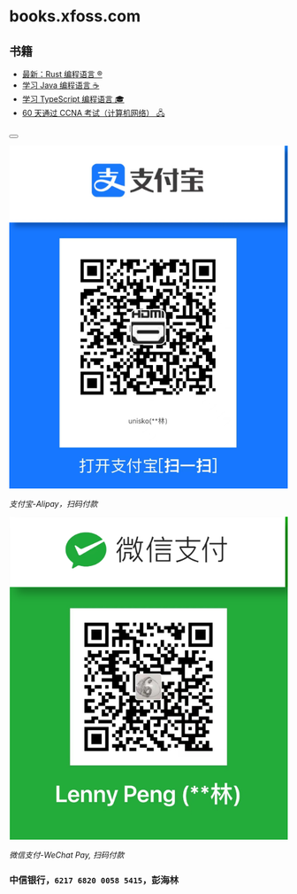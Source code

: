 # books.xfoss.com

## 书籍

- [最新：Rust 编程语言 ®️](https://rust.xfoss.com/)
- [学习 Java 编程语言 ☕️](https://java.xfoss.com/)
- [学习 TypeScript 编程语言 🎓](https://ts.xfoss.com/)
- [60 天通过 CCNA 考试（计算机网络） 🖧](https://ccna60d.xfoss.com/)

<button class="section" target="payments" show="谢绝打赏/No donation 💰" hide="我要打赏/I want to donate 💰"></button>

<!--sec data-title="付款方式/Payments" data-id="payments" data-show=true ces-->


![支付宝-Alipay](alipay-laxers.png)

*支付宝-Alipay，扫码付款*

![微信支付-WeChat Pay](wechat-pay-lenny.png)

*微信支付-WeChat Pay, 扫码付款*


### 中信银行，`6217 6820 0058 5415`，彭海林

<!--endsec-->
